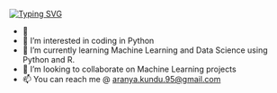 [![Typing SVG](https://readme-typing-svg.demolab.com?font=Fira+Code&duration=2000&pause=100&color=40924D&width=435&lines=Aranya+Kundu;Student+%7C+MS+in+Business+Analytics;Machine+Learning%2F+Text+Analysis%2F+Image+Recognition)](https://git.io/typing-svg)


- 👋
- 👀 I’m interested in coding in Python
- 🌱 I’m currently learning Machine Learning and Data Science using Python and R.
- 💞️ I’m looking to collaborate on Machine Learning projects
- 📫 You can reach me @ aranya.kundu.95@gmail.com 

<!---
KunAran/KunAran is a ✨ special ✨ repository because its `README.md` (this file) appears on your GitHub profile.
You can click the Preview link to take a look at your changes.
--->
